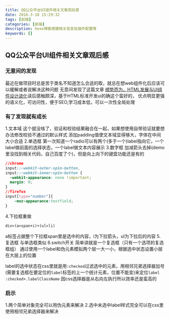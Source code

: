 ```yaml
---
title: QQ公众平台UI组件相关文章观后感
date: 2016-3-18 15:29:32
tags: [前端]
categories: [前端]
description: hexo博客搭建相关信息及插件配置等
keywords: []
---
```



## QQ公众平台UI组件相关文章观后感

### 无意间的发现
最近在做项目时总是苦于类名不知道怎么合适的取，就总在想web组件化后应该可以缓解或者说解决这种问题
无意间发现了这篇文章 [顺势而为，HTML发展与UI组件设计进化](http://web.jobbole.com/84929/)读后感触颇深，基于HTML标准开发ui的确这个蛮好的，
优点明显更强的语义化，可访问性，便于SEO,学习成本低，可以一次性全局处理

### 有了发现就有成长 
1.文本域 
这个就没啥了，验证和校验结果融合在一起，如果想使用自带验证就要想办法修改校验不通过的默认样式
添加padding值使文本域显得够大，字体在中间大小合适
2.单选框 
第一次知道一个radio可以有两个(多于一个)label指向它，一个label做前面的选择状态，一个label做文本内容展示
3.数字框 
加减箭头去掉(demo里没找到相关代码，自己百度了个)，但是向上向下的键盘功能还是有的
```css
//chrome											
input::-webkit-outer-spin-button,
input::-webkit-inner-spin-button {
  -webkit-appearance: none !important;
  margin: 0;
}
//firefox
input[type="number"]{
	-moz-appearance:textfield;
}
```
4.下拉框重做
```html
div>(a>span+i)+(ul>li)
```
a标签占据整个下拉框span里是选中的内容，i为下拉箭头，ul为下拉后的内容
5.复选框
与单选框类似
6.switch开关
简单讲就是一个复选框（只有一个选项的复选框组）
通过使用一个label和伪元素模拟两个层一大一小，根据选中状态设置小层在大层上的位置


label的选中状态在css里就是用`:checked`过滤选中的元素，用相邻兄弟选择器加号(需要复选框在要定位的`label`标签的上一个统计元素，位置不能变)来定位`label`
`:checked+.labelClassName`  因css选择器是从右向左执行所以效率还是蛮高的

### 启示
1.两个简单对象完全可以用伪元素来解决
2.选中未选中label样式完全可以在css里使用相邻兄弟选择器来解决


